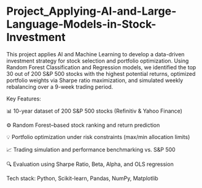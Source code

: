 # Project_Applying-AI-and-Large-Language-Models-in-Stock-Investment

This project applies AI and Machine Learning to develop a data-driven investment strategy for stock selection and portfolio optimization.
Using Random Forest Classification and Regression models, we identified the top 30 out of 200 S&P 500 stocks with the highest potential returns, optimized portfolio weights via Sharpe ratio maximization, and simulated weekly rebalancing over a 9-week trading period.

Key Features:

📊 10-year dataset of 200 S&P 500 stocks (Refinitiv & Yahoo Finance)

⚙️ Random Forest–based stock ranking and return prediction

💡 Portfolio optimization under risk constraints (max/min allocation limits)

📈 Trading simulation and performance benchmarking vs. S&P 500

🔍 Evaluation using Sharpe Ratio, Beta, Alpha, and OLS regression

Tech stack: Python, Scikit-learn, Pandas, NumPy, Matplotlib
